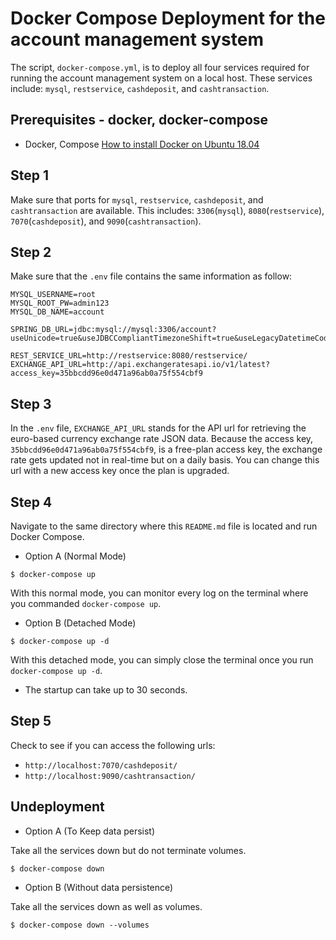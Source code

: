 # Docker Compose Deployment for the account management system

The script, `docker-compose.yml`, is to deploy all four services required for running the account management system on a local host.
These services include: `mysql`, `restservice`, `cashdeposit`, and `cashtransaction`.

## Prerequisites - docker, docker-compose

* Docker, Compose [How to install Docker on Ubuntu 18.04](https://phoenixnap.com/kb/how-to-install-docker-on-ubuntu-18-04)

## Step 1 

Make sure that ports for `mysql`, `restservice`, `cashdeposit`, and `cashtransaction` are available. This includes: `3306`(`mysql`), `8080`(`restservice`), `7070`(`cashdeposit`), and `9090`(`cashtransaction`).

## Step 2

Make sure that the `.env` file contains the same information as follow:

```
MYSQL_USERNAME=root
MYSQL_ROOT_PW=admin123
MYSQL_DB_NAME=account

SPRING_DB_URL=jdbc:mysql://mysql:3306/account?useUnicode=true&useJDBCCompliantTimezoneShift=true&useLegacyDatetimeCode=false&serverTimezone=CET

REST_SERVICE_URL=http://restservice:8080/restservice/
EXCHANGE_API_URL=http://api.exchangeratesapi.io/v1/latest?access_key=35bbcdd96e0d471a96ab0a75f554cbf9
```

## Step 3

In the `.env` file, `EXCHANGE_API_URL` stands for the API url for retrieving the euro-based currency exchange rate JSON data. Because the access key, `35bbcdd96e0d471a96ab0a75f554cbf9`, is a free-plan access key, the exchange rate gets updated not in real-time but on a daily basis. You can change this url with a new access key once the plan is upgraded.

## Step 4

Navigate to the same directory where this `README.md` file is located and run Docker Compose.

- Option A (Normal Mode)

~~~
$ docker-compose up
~~~

With this normal mode, you can monitor every log on the terminal where you commanded `docker-compose up`.

- Option B (Detached Mode)

~~~
$ docker-compose up -d
~~~

With this detached mode, you can simply close the terminal once you run `docker-compose up -d`.

* The startup can take up to 30 seconds.

## Step 5

Check to see if you can access the following urls:

- `http://localhost:7070/cashdeposit/`
- `http://localhost:9090/cashtransaction/`

## Undeployment

- Option A (To Keep data persist)

Take all the services down but do not terminate volumes.

~~~
$ docker-compose down
~~~

- Option B (Without data persistence)

Take all the services down as well as volumes.

~~~
$ docker-compose down --volumes
~~~
